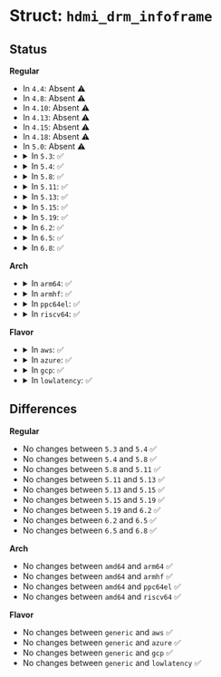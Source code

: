 # Struct: <code>hdmi_drm_infoframe</code>

## Status
<b>Regular</b>
<ul>
<li>
In <code>4.4</code>: Absent ⚠️
</li>
<li>
In <code>4.8</code>: Absent ⚠️
</li>
<li>
In <code>4.10</code>: Absent ⚠️
</li>
<li>
In <code>4.13</code>: Absent ⚠️
</li>
<li>
In <code>4.15</code>: Absent ⚠️
</li>
<li>
In <code>4.18</code>: Absent ⚠️
</li>
<li>
In <code>5.0</code>: Absent ⚠️
</li>
<li>
<details>
<summary>In <code>5.3</code>: ✅</summary>

```c
struct hdmi_drm_infoframe {
    enum hdmi_infoframe_type type;
    unsigned char version;
    unsigned char length;
    enum hdmi_eotf eotf;
    enum hdmi_metadata_type metadata_type;
    struct (anon) display_primaries[3];
    struct (anon) white_point;
    u16 max_display_mastering_luminance;
    u16 min_display_mastering_luminance;
    u16 max_cll;
    u16 max_fall;
};
```
</details>
</li>
<li>
<details>
<summary>In <code>5.4</code>: ✅</summary>

```c
struct hdmi_drm_infoframe {
    enum hdmi_infoframe_type type;
    unsigned char version;
    unsigned char length;
    enum hdmi_eotf eotf;
    enum hdmi_metadata_type metadata_type;
    struct (anon) display_primaries[3];
    struct (anon) white_point;
    u16 max_display_mastering_luminance;
    u16 min_display_mastering_luminance;
    u16 max_cll;
    u16 max_fall;
};
```
</details>
</li>
<li>
<details>
<summary>In <code>5.8</code>: ✅</summary>

```c
struct hdmi_drm_infoframe {
    enum hdmi_infoframe_type type;
    unsigned char version;
    unsigned char length;
    enum hdmi_eotf eotf;
    enum hdmi_metadata_type metadata_type;
    struct (anon) display_primaries[3];
    struct (anon) white_point;
    u16 max_display_mastering_luminance;
    u16 min_display_mastering_luminance;
    u16 max_cll;
    u16 max_fall;
};
```
</details>
</li>
<li>
<details>
<summary>In <code>5.11</code>: ✅</summary>

```c
struct hdmi_drm_infoframe {
    enum hdmi_infoframe_type type;
    unsigned char version;
    unsigned char length;
    enum hdmi_eotf eotf;
    enum hdmi_metadata_type metadata_type;
    struct (anon) display_primaries[3];
    struct (anon) white_point;
    u16 max_display_mastering_luminance;
    u16 min_display_mastering_luminance;
    u16 max_cll;
    u16 max_fall;
};
```
</details>
</li>
<li>
<details>
<summary>In <code>5.13</code>: ✅</summary>

```c
struct hdmi_drm_infoframe {
    enum hdmi_infoframe_type type;
    unsigned char version;
    unsigned char length;
    enum hdmi_eotf eotf;
    enum hdmi_metadata_type metadata_type;
    struct (anon) display_primaries[3];
    struct (anon) white_point;
    u16 max_display_mastering_luminance;
    u16 min_display_mastering_luminance;
    u16 max_cll;
    u16 max_fall;
};
```
</details>
</li>
<li>
<details>
<summary>In <code>5.15</code>: ✅</summary>

```c
struct hdmi_drm_infoframe {
    enum hdmi_infoframe_type type;
    unsigned char version;
    unsigned char length;
    enum hdmi_eotf eotf;
    enum hdmi_metadata_type metadata_type;
    struct (anon) display_primaries[3];
    struct (anon) white_point;
    u16 max_display_mastering_luminance;
    u16 min_display_mastering_luminance;
    u16 max_cll;
    u16 max_fall;
};
```
</details>
</li>
<li>
<details>
<summary>In <code>5.19</code>: ✅</summary>

```c
struct hdmi_drm_infoframe {
    enum hdmi_infoframe_type type;
    unsigned char version;
    unsigned char length;
    enum hdmi_eotf eotf;
    enum hdmi_metadata_type metadata_type;
    struct (anon) display_primaries[3];
    struct (anon) white_point;
    u16 max_display_mastering_luminance;
    u16 min_display_mastering_luminance;
    u16 max_cll;
    u16 max_fall;
};
```
</details>
</li>
<li>
<details>
<summary>In <code>6.2</code>: ✅</summary>

```c
struct hdmi_drm_infoframe {
    enum hdmi_infoframe_type type;
    unsigned char version;
    unsigned char length;
    enum hdmi_eotf eotf;
    enum hdmi_metadata_type metadata_type;
    struct (anon) display_primaries[3];
    struct (anon) white_point;
    u16 max_display_mastering_luminance;
    u16 min_display_mastering_luminance;
    u16 max_cll;
    u16 max_fall;
};
```
</details>
</li>
<li>
<details>
<summary>In <code>6.5</code>: ✅</summary>

```c
struct hdmi_drm_infoframe {
    enum hdmi_infoframe_type type;
    unsigned char version;
    unsigned char length;
    enum hdmi_eotf eotf;
    enum hdmi_metadata_type metadata_type;
    struct (anon) display_primaries[3];
    struct (anon) white_point;
    u16 max_display_mastering_luminance;
    u16 min_display_mastering_luminance;
    u16 max_cll;
    u16 max_fall;
};
```
</details>
</li>
<li>
<details>
<summary>In <code>6.8</code>: ✅</summary>

```c
struct hdmi_drm_infoframe {
    enum hdmi_infoframe_type type;
    unsigned char version;
    unsigned char length;
    enum hdmi_eotf eotf;
    enum hdmi_metadata_type metadata_type;
    struct (anon) display_primaries[3];
    struct (anon) white_point;
    u16 max_display_mastering_luminance;
    u16 min_display_mastering_luminance;
    u16 max_cll;
    u16 max_fall;
};
```
</details>
</li>
</ul>
<b>Arch</b>
<ul>
<li>
<details>
<summary>In <code>arm64</code>: ✅</summary>

```c
struct hdmi_drm_infoframe {
    enum hdmi_infoframe_type type;
    unsigned char version;
    unsigned char length;
    enum hdmi_eotf eotf;
    enum hdmi_metadata_type metadata_type;
    struct (anon) display_primaries[3];
    struct (anon) white_point;
    u16 max_display_mastering_luminance;
    u16 min_display_mastering_luminance;
    u16 max_cll;
    u16 max_fall;
};
```
</details>
</li>
<li>
<details>
<summary>In <code>armhf</code>: ✅</summary>

```c
struct hdmi_drm_infoframe {
    enum hdmi_infoframe_type type;
    unsigned char version;
    unsigned char length;
    enum hdmi_eotf eotf;
    enum hdmi_metadata_type metadata_type;
    struct (anon) display_primaries[3];
    struct (anon) white_point;
    u16 max_display_mastering_luminance;
    u16 min_display_mastering_luminance;
    u16 max_cll;
    u16 max_fall;
};
```
</details>
</li>
<li>
<details>
<summary>In <code>ppc64el</code>: ✅</summary>

```c
struct hdmi_drm_infoframe {
    enum hdmi_infoframe_type type;
    unsigned char version;
    unsigned char length;
    enum hdmi_eotf eotf;
    enum hdmi_metadata_type metadata_type;
    struct (anon) display_primaries[3];
    struct (anon) white_point;
    u16 max_display_mastering_luminance;
    u16 min_display_mastering_luminance;
    u16 max_cll;
    u16 max_fall;
};
```
</details>
</li>
<li>
<details>
<summary>In <code>riscv64</code>: ✅</summary>

```c
struct hdmi_drm_infoframe {
    enum hdmi_infoframe_type type;
    unsigned char version;
    unsigned char length;
    enum hdmi_eotf eotf;
    enum hdmi_metadata_type metadata_type;
    struct (anon) display_primaries[3];
    struct (anon) white_point;
    u16 max_display_mastering_luminance;
    u16 min_display_mastering_luminance;
    u16 max_cll;
    u16 max_fall;
};
```
</details>
</li>
</ul>
<b>Flavor</b>
<ul>
<li>
<details>
<summary>In <code>aws</code>: ✅</summary>

```c
struct hdmi_drm_infoframe {
    enum hdmi_infoframe_type type;
    unsigned char version;
    unsigned char length;
    enum hdmi_eotf eotf;
    enum hdmi_metadata_type metadata_type;
    struct (anon) display_primaries[3];
    struct (anon) white_point;
    u16 max_display_mastering_luminance;
    u16 min_display_mastering_luminance;
    u16 max_cll;
    u16 max_fall;
};
```
</details>
</li>
<li>
<details>
<summary>In <code>azure</code>: ✅</summary>

```c
struct hdmi_drm_infoframe {
    enum hdmi_infoframe_type type;
    unsigned char version;
    unsigned char length;
    enum hdmi_eotf eotf;
    enum hdmi_metadata_type metadata_type;
    struct (anon) display_primaries[3];
    struct (anon) white_point;
    u16 max_display_mastering_luminance;
    u16 min_display_mastering_luminance;
    u16 max_cll;
    u16 max_fall;
};
```
</details>
</li>
<li>
<details>
<summary>In <code>gcp</code>: ✅</summary>

```c
struct hdmi_drm_infoframe {
    enum hdmi_infoframe_type type;
    unsigned char version;
    unsigned char length;
    enum hdmi_eotf eotf;
    enum hdmi_metadata_type metadata_type;
    struct (anon) display_primaries[3];
    struct (anon) white_point;
    u16 max_display_mastering_luminance;
    u16 min_display_mastering_luminance;
    u16 max_cll;
    u16 max_fall;
};
```
</details>
</li>
<li>
<details>
<summary>In <code>lowlatency</code>: ✅</summary>

```c
struct hdmi_drm_infoframe {
    enum hdmi_infoframe_type type;
    unsigned char version;
    unsigned char length;
    enum hdmi_eotf eotf;
    enum hdmi_metadata_type metadata_type;
    struct (anon) display_primaries[3];
    struct (anon) white_point;
    u16 max_display_mastering_luminance;
    u16 min_display_mastering_luminance;
    u16 max_cll;
    u16 max_fall;
};
```
</details>
</li>
</ul>

## Differences
<b>Regular</b>
<ul>
<li>
No changes between <code>5.3</code> and <code>5.4</code> ✅
</li>
<li>
No changes between <code>5.4</code> and <code>5.8</code> ✅
</li>
<li>
No changes between <code>5.8</code> and <code>5.11</code> ✅
</li>
<li>
No changes between <code>5.11</code> and <code>5.13</code> ✅
</li>
<li>
No changes between <code>5.13</code> and <code>5.15</code> ✅
</li>
<li>
No changes between <code>5.15</code> and <code>5.19</code> ✅
</li>
<li>
No changes between <code>5.19</code> and <code>6.2</code> ✅
</li>
<li>
No changes between <code>6.2</code> and <code>6.5</code> ✅
</li>
<li>
No changes between <code>6.5</code> and <code>6.8</code> ✅
</li>
</ul>
<b>Arch</b>
<ul>
<li>
No changes between <code>amd64</code> and <code>arm64</code> ✅
</li>
<li>
No changes between <code>amd64</code> and <code>armhf</code> ✅
</li>
<li>
No changes between <code>amd64</code> and <code>ppc64el</code> ✅
</li>
<li>
No changes between <code>amd64</code> and <code>riscv64</code> ✅
</li>
</ul>
<b>Flavor</b>
<ul>
<li>
No changes between <code>generic</code> and <code>aws</code> ✅
</li>
<li>
No changes between <code>generic</code> and <code>azure</code> ✅
</li>
<li>
No changes between <code>generic</code> and <code>gcp</code> ✅
</li>
<li>
No changes between <code>generic</code> and <code>lowlatency</code> ✅
</li>
</ul>
